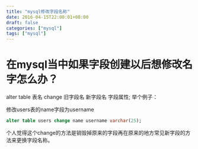 ```yaml
---
title: "mysql修改字段名称"
date: 2016-04-15T22:00:01+08:00
draft: false
categories: ["mysql"]
tags: ["mysql"]
---
```


# 在mysql当中如果字段创建以后想修改名字怎么办？
alter table 表名 change 旧字段名 新字段名 字段属性;
举个例子：

修改users表的name字段为username
```sql
alter table users change name username varchar(25);
```
个人觉得这个change的方法是销毁掉原来的字段再在原来的地方常见新字段的方法来更换字段名称。